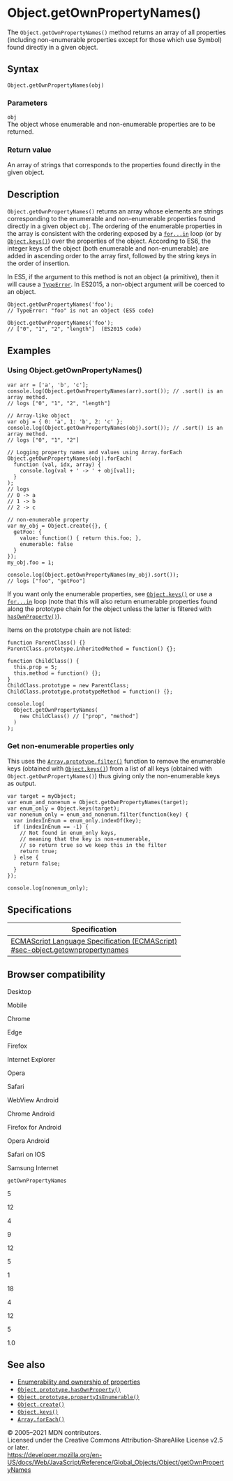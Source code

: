 Object.getOwnPropertyNames()
============================

The `Object.getOwnPropertyNames()` method returns an array of all properties (including non-enumerable properties except for those which use Symbol) found directly in a given object.

Syntax
------

    Object.getOwnPropertyNames(obj)

### Parameters

`obj`  
The object whose enumerable and non-enumerable properties are to be returned.

### Return value

An array of strings that corresponds to the properties found directly in the given object.

Description
-----------

`Object.getOwnPropertyNames()` returns an array whose elements are strings corresponding to the enumerable and non-enumerable properties found directly in a given object `obj`. The ordering of the enumerable properties in the array is consistent with the ordering exposed by a [`for...in`](../../statements/for...in) loop (or by [`Object.keys()`](keys)) over the properties of the object. According to ES6, the integer keys of the object (both enumerable and non-enumerable) are added in ascending order to the array first, followed by the string keys in the order of insertion.

In ES5, if the argument to this method is not an object (a primitive), then it will cause a [`TypeError`](../typeerror). In ES2015, a non-object argument will be coerced to an object.

    Object.getOwnPropertyNames('foo');
    // TypeError: "foo" is not an object (ES5 code)

    Object.getOwnPropertyNames('foo');
    // ["0", "1", "2", "length"]  (ES2015 code)

Examples
--------

### Using Object.getOwnPropertyNames()

    var arr = ['a', 'b', 'c'];
    console.log(Object.getOwnPropertyNames(arr).sort()); // .sort() is an array method.
    // logs ["0", "1", "2", "length"]

    // Array-like object
    var obj = { 0: 'a', 1: 'b', 2: 'c' };
    console.log(Object.getOwnPropertyNames(obj).sort()); // .sort() is an array method.
    // logs ["0", "1", "2"]

    // Logging property names and values using Array.forEach
    Object.getOwnPropertyNames(obj).forEach(
      function (val, idx, array) {
        console.log(val + ' -> ' + obj[val]);
      }
    );
    // logs
    // 0 -> a
    // 1 -> b
    // 2 -> c

    // non-enumerable property
    var my_obj = Object.create({}, {
      getFoo: {
        value: function() { return this.foo; },
        enumerable: false
      }
    });
    my_obj.foo = 1;

    console.log(Object.getOwnPropertyNames(my_obj).sort());
    // logs ["foo", "getFoo"]

If you want only the enumerable properties, see [`Object.keys()`](keys) or use a [`for...in`](../../statements/for...in) loop (note that this will also return enumerable properties found along the prototype chain for the object unless the latter is filtered with [`hasOwnProperty()`](hasownproperty)).

Items on the prototype chain are not listed:

    function ParentClass() {}
    ParentClass.prototype.inheritedMethod = function() {};

    function ChildClass() {
      this.prop = 5;
      this.method = function() {};
    }
    ChildClass.prototype = new ParentClass;
    ChildClass.prototype.prototypeMethod = function() {};

    console.log(
      Object.getOwnPropertyNames(
        new ChildClass() // ["prop", "method"]
      )
    );

### Get non-enumerable properties only

This uses the [`Array.prototype.filter()`](../array/filter) function to remove the enumerable keys (obtained with [`Object.keys()`](keys)) from a list of all keys (obtained with `Object.getOwnPropertyNames()`) thus giving only the non-enumerable keys as output.

    var target = myObject;
    var enum_and_nonenum = Object.getOwnPropertyNames(target);
    var enum_only = Object.keys(target);
    var nonenum_only = enum_and_nonenum.filter(function(key) {
      var indexInEnum = enum_only.indexOf(key);
      if (indexInEnum == -1) {
        // Not found in enum_only keys,
        // meaning that the key is non-enumerable,
        // so return true so we keep this in the filter
        return true;
      } else {
        return false;
      }
    });

    console.log(nonenum_only);

Specifications
--------------

<table><thead><tr class="header"><th>Specification</th></tr></thead><tbody><tr class="odd"><td><a href="https://tc39.es/ecma262/#sec-object.getownpropertynames">ECMAScript Language Specification (ECMAScript)<br />
<span class="small">#sec-object.getownpropertynames</span></a></td></tr></tbody></table>

Browser compatibility
---------------------

Desktop

Mobile

Chrome

Edge

Firefox

Internet Explorer

Opera

Safari

WebView Android

Chrome Android

Firefox for Android

Opera Android

Safari on IOS

Samsung Internet

`getOwnPropertyNames`

5

12

4

9

12

5

1

18

4

12

5

1.0

See also
--------

-   [Enumerability and ownership of properties](https://developer.mozilla.org/en-US/docs/Web/JavaScript/Enumerability_and_ownership_of_properties)
-   [`Object.prototype.hasOwnProperty()`](hasownproperty)
-   [`Object.prototype.propertyIsEnumerable()`](propertyisenumerable)
-   [`Object.create()`](create)
-   [`Object.keys()`](keys)
-   [`Array.forEach()`](../array/foreach)

© 2005–2021 MDN contributors.  
Licensed under the Creative Commons Attribution-ShareAlike License v2.5 or later.  
<a href="https://developer.mozilla.org/en-US/docs/Web/JavaScript/Reference/Global_Objects/Object/getOwnPropertyNames" class="_attribution-link">https://developer.mozilla.org/en-US/docs/Web/JavaScript/Reference/Global_Objects/Object/getOwnPropertyNames</a>

